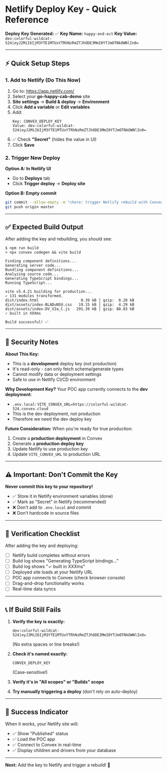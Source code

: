 # Netlify Deploy Key - Quick Reference

**Deploy Key Generated:** ✅
**Key Name:** `happy-end-oct`
**Key Value:** `dev:colorful-wildcat-524|eyJ2MiI6IjM3YTE1MTUxYTRhNzRmZTJhODE3MmI0YTJmOTNkOWNlIn0=`

---

## ⚡ Quick Setup Steps

### 1. Add to Netlify (Do This Now)

1. Go to: https://app.netlify.com/
2. Select your **go-happy-cab-demo** site
3. **Site settings** → **Build & deploy** → **Environment**
4. Click **Add a variable** or **Edit variables**
5. Add:
   ```
   Key: CONVEX_DEPLOY_KEY
   Value: dev:colorful-wildcat-524|eyJ2MiI6IjM3YTE1MTUxYTRhNzRmZTJhODE3MmI0YTJmOTNkOWNlIn0=
   ```
6. ✅ Check **"Secret"** (hides the value in UI)
7. Click **Save**

### 2. Trigger New Deploy

**Option A: In Netlify UI**
- Go to **Deploys** tab
- Click **Trigger deploy** → **Deploy site**

**Option B: Empty commit**
```bash
git commit --allow-empty -m "chore: trigger Netlify rebuild with Convex deploy key"
git push origin master
```

---

## ✅ Expected Build Output

After adding the key and rebuilding, you should see:

```
$ npm run build
> npx convex codegen && vite build

Finding component definitions...
Generating server code...
Bundling component definitions...
Analyzing source code...
Generating TypeScript bindings...
Running TypeScript...

vite v5.4.21 building for production...
✓ 131 modules transformed.
dist/index.html                   0.39 kB │ gzip:  0.28 kB
dist/assets/index-BLADuNSU.css   19.15 kB │ gzip:  4.29 kB
dist/assets/index-DV_V2a_C.js   291.39 kB │ gzip: 88.83 kB
✓ built in XXXms

Build successful! ✅
```

---

## 🔐 Security Notes

**About This Key:**
- This is a **development** deploy key (not production)
- It's read-only - can only fetch schema/generate types
- Cannot modify data or deployment settings
- Safe to use in Netlify CI/CD environment

**Why Development Key?**
Your POC app currently connects to the **dev deployment**:
- `.env.local`: `VITE_CONVEX_URL=https://colorful-wildcat-524.convex.cloud`
- This is the dev deployment, not production
- Therefore we need the dev deploy key

**Future Consideration:**
When you're ready for true production:
1. Create a **production deployment** in Convex
2. Generate a **production deploy key**
3. Update Netlify to use production key
4. Update `VITE_CONVEX_URL` to production URL

---

## ⚠️ Important: Don't Commit the Key

**Never commit this key to your repository!**
- ✅ Store it in Netlify environment variables (done)
- ✅ Mark as "Secret" in Netlify (recommended)
- ❌ Don't add to `.env.local` and commit
- ❌ Don't hardcode in source files

---

## 🎯 Verification Checklist

After adding the key and deploying:

- [ ] Netlify build completes without errors
- [ ] Build log shows "Generating TypeScript bindings..."
- [ ] Build log shows "✓ built in XXXms"
- [ ] Deployed site loads at your Netlify URL
- [ ] POC app connects to Convex (check browser console)
- [ ] Drag-and-drop functionality works
- [ ] Real-time data syncs

---

## 📞 If Build Still Fails

1. **Verify the key is exactly:**
   ```
   dev:colorful-wildcat-524|eyJ2MiI6IjM3YTE1MTUxYTRhNzRmZTJhODE3MmI0YTJmOTNkOWNlIn0=
   ```
   (No extra spaces or line breaks!)

2. **Check it's named exactly:**
   ```
   CONVEX_DEPLOY_KEY
   ```
   (Case-sensitive!)

3. **Verify it's in "All scopes" or "Builds" scope**

4. **Try manually triggering a deploy** (don't rely on auto-deploy)

---

## 🎉 Success Indicator

When it works, your Netlify site will:
- ✅ Show "Published" status
- ✅ Load the POC app
- ✅ Connect to Convex in real-time
- ✅ Display children and drivers from your database

---

**Next:** Add the key to Netlify and trigger a rebuild! 🚀
